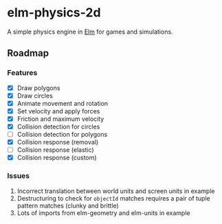# elm-physics-2d

A simple physics engine in [Elm](https://elm-lang.org) for games and simulations.

## Roadmap

### Features
- [x] Draw polygons
- [x] Draw circles
- [x] Animate movement and rotation
- [x] Set velocity and apply forces
- [x] Friction and maximum velocity
- [x] Collision detection for circles
- [ ] Collision detection for polygons
- [x] Collision response (removal)
- [ ] Collision response (elastic)
- [x] Collision response (custom)

### Issues
1. Incorrect translation between world units and screen units in example
1. Destructuring to check for `objectId` matches requires a pair of tuple pattern matches (clunky and brittle)
1. Lots of imports from elm-geometry and elm-units in example
